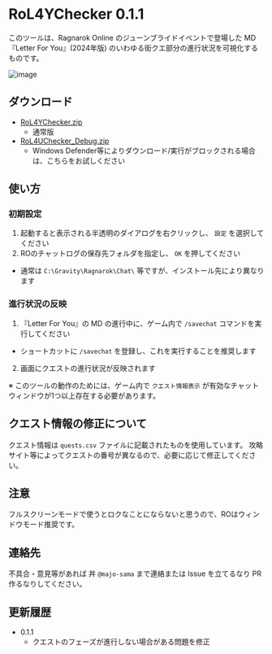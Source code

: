 # RoL4YChecker 0.1.1

このツールは、Ragnarok Online のジューンブライドイベントで登場した MD『Letter For You』(2024年版) のいわゆる街クエ部分の進行状況を可視化するものです。

![image](https://github.com/majo-sama/RoL4YChecker/assets/157029319/8876eac9-f829-425f-9c2d-08c0c5a1cb0b)


## ダウンロード

- [RoL4YChecker.zip](https://github.com/majo-sama/RoL4YChecker/releases/download/0.1.1/RoL4YChecker.zip)
  - 通常版
- [RoL4UChecker_Debug.zip](https://github.com/majo-sama/RoL4YChecker/releases/download/0.1.1/RoL4UChecker_Debug.zip)
  - Windows Defender等によりダウンロード/実行がブロックされる場合は、こちらをお試しください

## 使い方

### 初期設定

1. 起動すると表示される半透明のダイアログを右クリックし、 `設定` を選択してください
2. ROのチャットログの保存先フォルダを指定し、 `OK` を押してください
  - 通常は `C:\Gravity\Ragnarok\Chat\` 等ですが、インストール先により異なります

### 進行状況の反映

1. 『Letter For You』の MD の進行中に、ゲーム内で `/savechat` コマンドを実行してください
  - ショートカットに `/savechat` を登録し、これを実行することを推奨します
2. 画面にクエストの進行状況が反映されます

※ このツールの動作のためには、ゲーム内で `クエスト情報表示` が有効なチャットウィンドウが1つ以上存在する必要があります。

## クエスト情報の修正について

クエスト情報は `quests.csv` ファイルに記載されたものを使用しています。
攻略サイト等によってクエストの番号が異なるので、必要に応じて修正してください。

## 注意

フルスクリーンモードで使うとロクなことにならないと思うので、ROはウィンドウモード推奨です。

## 連絡先

不具合・意見等があれば 丼 `@majo-sama` まで連絡または Issue を立てるなり PR 作るなりしてください。


## 更新履歴

- 0.1.1
  - クエストのフェーズが進行しない場合がある問題を修正
